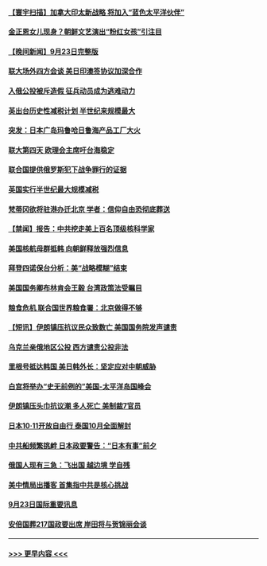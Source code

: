 #### [【寰宇扫描】加拿大印太新战略 将加入“蓝色太平洋伙伴”](../pages/prog202/a103535799.md?t=09241201) 
#### [金正恩女儿现身？朝鲜文艺演出“粉红女孩”引注目](../pages/prog202/a103535796.md?t=09241201) 
#### [【晚间新闻】9月23日完整版](../pages/prog202/a103535759.md?t=09241201) 
#### [联大场外四方会谈 美日印澳签协议加深合作](../pages/prog202/a103535639.md?t=09241201) 
#### [入俄公投被斥造假 征兵动员成为逃难动力](../pages/prog202/a103535643.md?t=09241201) 
#### [英出台历史性减税计划 半世纪来规模最大](../pages/prog202/a103535652.md?t=09241201) 
#### [突发：日本广岛玛鲁哈日鲁海产品工厂大火](../pages/prog202/a103535648.md?t=09241201) 
#### [联大第四天 欧理会主席吁台海稳定](../pages/prog202/a103535637.md?t=09241201) 
#### [联合国提供俄罗斯犯下战争罪行的证据](../pages/prog202/a103535571.md?t=09241201) 
#### [英国实行半世纪最大规模减税](../pages/prog202/a103535464.md?t=09241201) 
#### [梵蒂冈欲将驻港办迁北京 学者：信仰自由恐彻底葬送](../pages/prog202/a103535537.md?t=09241201) 
#### [【禁闻】报告：中共挖走美上百名顶级核科学家](../pages/prog202/a103535370.md?t=09241201) 
#### [美国核航母群抵韩 向朝鲜释放强烈信息](../pages/prog202/a103535383.md?t=09241201) 
#### [拜登四诺保台分析：美“战略模糊”结束](../pages/prog202/a103535391.md?t=09241201) 
#### [美国国务卿布林肯会王毅 台湾政策法受瞩目](../pages/prog202/a103535346.md?t=09241201) 
#### [粮食危机 联合国世界粮食署：北京做得不够](../pages/prog202/a103535394.md?t=09241201) 
#### [【短讯】伊朗镇压抗议民众致数亡 美国国务院发声谴责](../pages/prog202/a103535389.md?t=09241201) 
#### [乌克兰亲俄地区公投 西方谴责公投非法](../pages/prog202/a103535399.md?t=09241201) 
#### [里根号抵达韩国 美日韩外长：坚定应对中朝威胁](../pages/prog202/a103535324.md?t=09241201) 
#### [白宫将举办“史无前例的”美国-太平洋岛国峰会](../pages/prog202/a103535334.md?t=09241201) 
#### [伊朗镇压头巾抗议潮 多人死亡 美制裁7官员](../pages/prog202/a103535291.md?t=09241201) 
#### [日本10‧11开放自由行 泰国10月全面解封](../pages/prog202/a103535279.md?t=09241201) 
#### [中共船频繁挑衅 日本政要警告：“日本有事”前夕](../pages/prog202/a103535193.md?t=09241201) 
#### [俄国人现有三急：飞出国 越边境 学自残](../pages/prog202/a103535202.md?t=09241201) 
#### [美中情局出播客 首集指中共是核心挑战](../pages/prog202/a103535198.md?t=09241201) 
#### [9月23日国际重要讯息](../pages/prog202/a103535184.md?t=09241201) 
#### [安倍国葬217国政要出席 岸田将与贺锦丽会谈](../pages/prog202/a103534979.md?t=09241201) 

----
#### [ >>> 更早内容 <<< ](../indexes/prog202-earlier.md)
